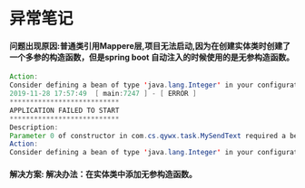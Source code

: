 # 异常笔记

#### 问题出现原因:普通类引用Mappere层,项目无法启动,因为在创建实体类时创建了一个多参的构造函数，但是spring boot 自动注入的时候使用的是无参构造函数。

```java
Action:
Consider defining a bean of type 'java.lang.Integer' in your configuration.
2019-11-28 17:57:49  [ main:7247 ] - [ ERROR ]  
***************************
APPLICATION FAILED TO START
***************************
Description:
Parameter 0 of constructor in com.cs.qywx.task.MySendText required a bean of type 'java.lang.Integer' that could not be found.
Action:
Consider defining a bean of type 'java.lang.Integer' in your configuration.
```

#### 解决方案: 解决办法：在实体类中添加无参构造函数。